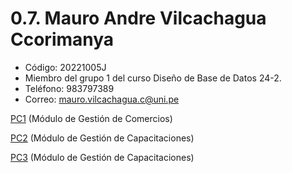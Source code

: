 # 0.7. Mauro Andre Vilcachagua Ccorimanya

- Código: 20221005J
- Miembro del grupo 1 del curso Diseño de Base de Datos 24-2.
- Teléfono: 983797389
- Correo: mauro.vilcachagua.c@uni.pe
  
[PC1](https://www.youtube.com/watch?v=Ps5rroH19YM) (Módulo de Gestión de Comercios)

[PC2](https://www.youtube.com/watch?v=ykB0nm2xXqk) (Módulo de Gestión de Capacitaciones)

[PC3](https://youtu.be/N2Rw74gocGM) (Módulo de Gestión de Capacitaciones)

